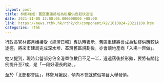 ```yaml
---
layout: post
title: 林鄭月娥：舊區重建將成為私樓供應較快途徑
date: 2021-11-08 12:08:05.000000000 +08:00
link: https://news.rthk.hk/rthk/ch/component/k2/1618824-20211108.htm
categories: rthk
---
```


行政長官林鄭月娥接受《經濟日報》專訪時表示，舊區重建將會成為私樓供應較快途徑，將來市建局完成深水埗、荃灣舊區規劃後，亦會讓地產商「入場一齊做」。

她又提到，現時公營部分佔全港單位數目不足一半，遠遠落後於形勢，要將有關比例提升至7成，是「一段好漫長的路」。

至於「北部都會區」，林鄭月娥說，傾向不會就整個項目大舉發債。
